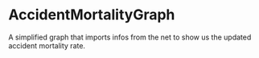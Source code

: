 # AccidentMortalityGraph
A simplified graph that imports infos from the net to show us the updated accident mortality rate.
